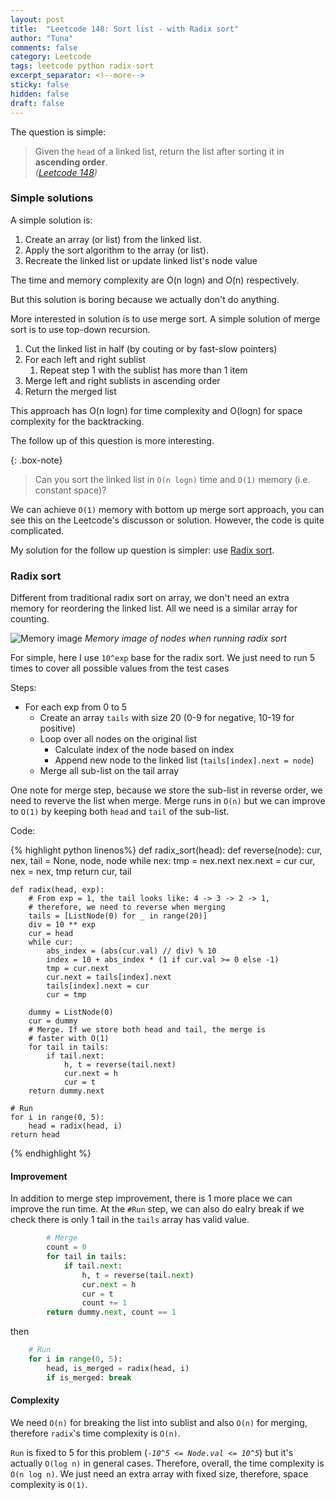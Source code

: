 ```yaml
---
layout: post
title:  "Leetcode 148: Sort list - with Radix sort"
author: "Tuna"
comments: false
category: Leetcode
tags: leetcode python radix-sort
excerpt_separator: <!--more-->
sticky: false
hidden: false
draft: false
---
```


The question is simple: 

> Given the `head` of a linked list, return the list after sorting it in **ascending order**<!--more-->.
> <br> *([Leetcode 148](https://leetcode.com/problems/sort-list/))*


### Simple solutions
A simple solution is:

1. Create an array (or list) from the linked list.
2. Apply the sort algorithm to the array (or list).
3. Recreate the linked list or update linked list's node value

The time and memory complexity are O(n logn) and O(n) respectively.

But this solution is boring because we actually don't do anything.

More interested in solution is to use merge sort. A simple solution of merge sort is to use top-down recursion.

1. Cut the linked list in half (by couting or by fast-slow pointers)
2. For each left and right sublist
   1. Repeat step 1 with the sublist has more than 1 item
3. Merge left and right sublists in ascending order
4. Return the merged list

This approach has O(n logn) for time complexity and O(logn) for space complexity for the backtracking.

The follow up of this question is more interesting.

{: .box-note}
> Can you sort the linked list in `O(n logn)` time and `O(1)` memory (i.e. constant space)?

We can achieve `O(1)` memory with bottom up merge sort approach, you can see this on the Leetcode's discusson or solution. However, the code is quite complicated.

My solution for the follow up question is simpler: use [Radix sort](https://en.wikipedia.org/wiki/Radix_sort).

### Radix sort

Different from traditional radix sort on array, we don't need an extra memory for reordering the linked list. All we need is a similar array for counting.

![Memory image](/images/2022-02-25/leetcode-148-radix-image.png "Memory image")
_Memory image of nodes when running radix sort_

For simple, here I use `10^exp` base for the radix sort. We just need to run 5 times to cover all possible values from the test cases

Steps:

- For each exp from 0 to 5
    - Create an array `tails` with size 20 (0-9 for negative, 10-19 for positive)
    - Loop over all nodes on the original list
      - Calculate index of the node based on index
      - Append new node to the linked list (`tails[index].next = node`)
    - Merge all sub-list on the tail array

One note for merge step, because we store the sub-list in reverse order, we need to reverve the list when merge. Merge runs in `O(n)` but we can improve to `O(1)` by keeping both `head` and `tail` of the sub-list.

Code:

{% highlight python linenos%}
def radix_sort(head):
    def reverse(node):
        cur, nex, tail = None, node, node
        while nex:
            tmp = nex.next
            nex.next = cur
            cur, nex = nex, tmp
        return cur, tail

    def radix(head, exp):
        # From exp = 1, the tail looks like: 4 -> 3 -> 2 -> 1, 
        # therefore, we need to reverse when merging
        tails = [ListNode(0) for _ in range(20)]
        div = 10 ** exp
        cur = head
        while cur:
            abs_index = (abs(cur.val) // div) % 10
            index = 10 + abs_index * (1 if cur.val >= 0 else -1)
            tmp = cur.next
            cur.next = tails[index].next
            tails[index].next = cur
            cur = tmp

        dummy = ListNode(0)
        cur = dummy
        # Merge. If we store both head and tail, the merge is 
        # faster with O(1)
        for tail in tails:
            if tail.next:
                h, t = reverse(tail.next)
                cur.next = h
                cur = t
        return dummy.next

    # Run
    for i in range(0, 5):
        head = radix(head, i)
    return head
{% endhighlight %}

#### Improvement
In addition to merge step improvement, there is 1 more place we can improve the run time.
At the `#Run` step, we can also do ealry break if we check there is only 1 tail in the `tails` array has valid value.

```python
        # Merge
        count = 0
        for tail in tails:
            if tail.next:
                h, t = reverse(tail.next)
                cur.next = h
                cur = t
				count += 1
        return dummy.next, count == 1
```

then

```python
    # Run
    for i in range(0, 5):
        head, is_merged = radix(head, i)
		if is_merged: break
```

#### Complexity
We need `O(n)` for breaking the list into sublist and also `O(n)` for merging, therefore `radix`'s time complexity is `O(n)`. 

`Run` is fixed to 5 for this problem (*`-10^5 <= Node.val <= 10^5`*) but it's actually `O(log n)` in general cases. Therefore, overall, the time complexity is `O(n log n)`.
We just need an extra array with fixed size, therefore, space complexity is `O(1)`.
